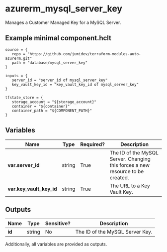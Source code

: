 # azurerm_mysql_server_key

Manages a Customer Managed Key for a MySQL Server.

## Example minimal component.hclt

```hcl
source = {
   repo = "https://github.com/jumidev/terraform-modules-auto-azurerm.git" 
   path = "database/mysql_server_key" 
}

inputs = {
   server_id = "server_id of mysql_server_key" 
   key_vault_key_id = "key_vault_key_id of mysql_server_key" 
}

tfstate_store = {
   storage_account = "${storage_account}" 
   container = "${container}" 
   container_path = "${COMPONENT_PATH}" 
}

```

## Variables

| Name | Type | Required? |  Description |
| ---- | ---- | --------- |  ----------- |
| **var.server_id** | string | True | The ID of the MySQL Server. Changing this forces a new resource to be created. | 
| **var.key_vault_key_id** | string | True | The URL to a Key Vault Key. | 



## Outputs

| Name | Type | Sensitive? | Description |
| ---- | ---- | --------- | --------- |
| **id** | string | No  | The ID of the MySQL Server Key. | 

Additionally, all variables are provided as outputs.
